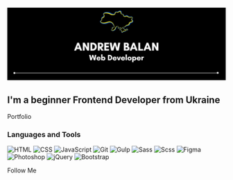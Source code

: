 [![Header](https://github.com/AndreyBalan/AndreyBalan/blob/main/assets/andrewbalan.png)](https://andreybalan.github.io/)

## I'm a beginner Frontend Developer from Ukraine

Portfolio

### Languages and Tools
![HTML](https://img.shields.io/badge/-HTML-000000?style=for-the-badge&logo=html5&logoColor=ff781f)
![CSS](https://img.shields.io/badge/-CSS-000000?style=for-the-badge&logo=CSS&logoColor=ff781f)
![JavaScript](https://img.shields.io/badge/-JavaScript-000000?style=for-the-badge&logo=JavaScript&logoColor=ff781f)
![Git](https://img.shields.io/badge/-Git-000000?style=for-the-badge&logo=Git&logoColor=ff781f)
![Gulp](https://img.shields.io/badge/-Gulp-000000?style=for-the-badge&logo=Gulp&logoColor=ff781f)
![Sass](https://img.shields.io/badge/-Sass-000000?style=for-the-badge&logo=Sass&logoColor=ff781f)
![Scss](https://img.shields.io/badge/-Scss-000000?style=for-the-badge&logo=Scss&logoColor=ff781f)
![Figma](https://img.shields.io/badge/-Figma-000000?style=for-the-badge&logo=Figma&logoColor=ff781f)
![Photoshop](https://img.shields.io/badge/-Photoshop-000000?style=for-the-badge&logo=Photoshop&logoColor=ff781f)
![jQuery](https://img.shields.io/badge/-jQuery-000000?style=for-the-badge&logo=jQuery&logoColor=ff781f)
![Bootstrap](https://img.shields.io/badge/-Bootstrap-000000?style=for-the-badge&logo=bootstrap&logoColor=ff781f)




Follow Me
